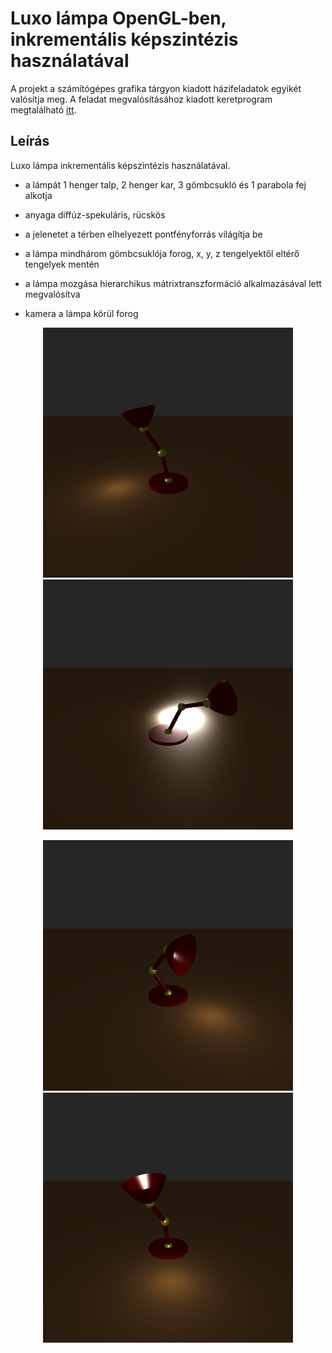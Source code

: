 # Luxo lámpa OpenGL-ben, inkrementális képszintézis használatával

A projekt a számítógépes grafika tárgyon kiadott házifeladatok egyikét valósítja meg. A feladat megvalósításához kiadott keretprogram megtalálható [itt](https://cg.iit.bme.hu/portal/content/hazi-feladatok).

## Leírás

Luxo lámpa inkrementális képszintézis használatával.

- a lámpát 1 henger talp, 2 henger kar, 3 gömbcsukló és 1 parabola fej alkotja

- anyaga diffúz-spekuláris, rücskös

- a jelenetet a térben elhelyezett pontfényforrás világítja be

- a lámpa mindhárom gömbcsuklója forog, x, y, z tengelyektől eltérő tengelyek mentén

- a lámpa mozgása hierarchikus mátrixtranszformáció alkalmazásával lett megvalósítva

- kamera a lámpa körül forog

<p align="center">
    <img src="/1.png" width="400">
    <img src="/2.png" width="400">
</p>

<p align="center">
    <img src="/3.png" width="400">
    <img src="/4.png" width="400">
</p>